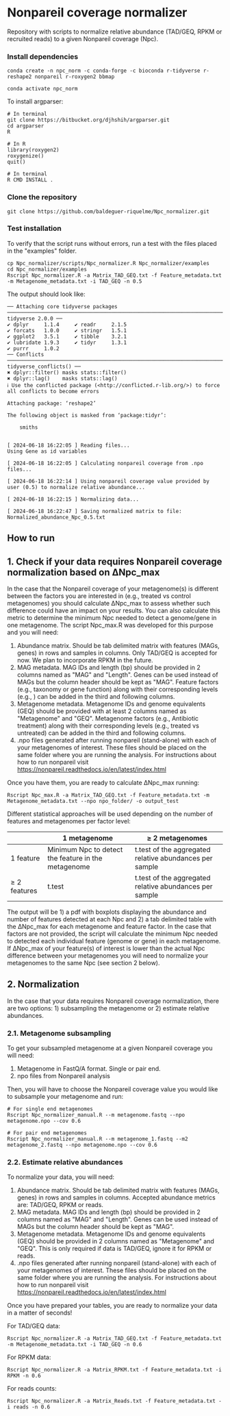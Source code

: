 # Nonpareil coverage normalizer
Repository with scripts to normalize relative abundance (TAD/GEQ, RPKM or recruited reads) to a given Nonpareil coverage (Npc).

### Install dependencies
```
conda create -n npc_norm -c conda-forge -c bioconda r-tidyverse r-reshape2 nonpareil r-roxygen2 bbmap
```
```
conda activate npc_norm
```

To install argparser:
```
# In terminal
git clone https://bitbucket.org/djhshih/argparser.git
cd argparser
R
```
```
# In R
library(roxygen2)
roxygenize()
quit()
```
```
# In terminal
R CMD INSTALL .
```
### Clone the repository
```
git clone https://github.com/baldeguer-riquelme/Npc_normalizer.git
```
### Test installation
To verify that the script runs without errors, run a test with the files placed in the "examples" folder.

```
cp Npc_normalizer/scripts/Npc_normalizer.R Npc_normalizer/examples
cd Npc_normalizer/examples
Rscript Npc_normalizer.R -a Matrix_TAD_GEQ.txt -f Feature_metadata.txt -m Metagenome_metadata.txt -i TAD_GEQ -n 0.5 
```

The output should look like:

```
── Attaching core tidyverse packages ───────────────────────────────────────────────────────────────────────────────────────────────────────────────────────── tidyverse 2.0.0 ──
✔ dplyr     1.1.4     ✔ readr     2.1.5
✔ forcats   1.0.0     ✔ stringr   1.5.1
✔ ggplot2   3.5.1     ✔ tibble    3.2.1
✔ lubridate 1.9.3     ✔ tidyr     1.3.1
✔ purrr     1.0.2
── Conflicts ─────────────────────────────────────────────────────────────────────────────────────────────────────────────────────────────────────────── tidyverse_conflicts() ──
✖ dplyr::filter() masks stats::filter()
✖ dplyr::lag()    masks stats::lag()
ℹ Use the conflicted package (<http://conflicted.r-lib.org/>) to force all conflicts to become errors

Attaching package: ‘reshape2’

The following object is masked from ‘package:tidyr’:

    smiths


[ 2024-06-18 16:22:05 ] Reading files...
Using Gene as id variables

[ 2024-06-18 16:22:05 ] Calculating nonpareil coverage from .npo files...

[ 2024-06-18 16:22:14 ] Using nonpareil coverage value provided by user (0.5) to normalize relative abundance...

[ 2024-06-18 16:22:15 ] Normalizing data...

[ 2024-06-18 16:22:47 ] Saving normalized matrix to file: Normalized_abundance_Npc_0.5.txt
```

## How to run
## 1. Check if your data requires Nonpareil coverage normalization based on ΔNpc_max
In the case that the Nonpareil coverage of your metagenome(s) is different between the factors you are interested in (e.g., treated vs control metagenomes) you should calculate ΔNpc_max to assess whether such difference could have an impact on your results. You can also calculate this metric to determine the minimum Npc needed to detect a genome/gene in one metagenome. The script Npc_max.R was developed for this purpose and you will need:

1. Abundance matrix. Should be tab delimited matrix with features (MAGs, genes) in rows and samples in columns. Only TAD/GEQ is accepted for now. We plan to incorporate RPKM in the future.
2. MAG metadata. MAG IDs and length (bp) should be provided in 2 columns named as "MAG" and "Length". Genes can be used instead of MAGs but the column header should be kept as "MAG". Feature factors (e.g., taxonomy or gene function) along with their corresponding levels (e.g., ) can be added in the third and following columns.
3. Metagenome metadata. Metagenome IDs and genome equivalents (GEQ) should be provided with at least 2 columns named as "Metagenome" and "GEQ". Metagenome factors (e.g., Antibiotic treatment) along with their corresponding levels (e.g., treated vs untreated) can be added in the third and following columns.
4. .npo files generated after running nonpareil (stand-alone) with each of your metagenomes of interest. These files should be placed on the same folder where you are running the analysis. For instructions about how to run nonpareil visit https://nonpareil.readthedocs.io/en/latest/index.html

Once you have them, you are ready to calculate ΔNpc_max running:
```
Rscript Npc_max.R -a Matrix_TAD_GEQ.txt -f Feature_metadata.txt -m Metagenome_metadata.txt --npo npo_folder/ -o output_test
```

Different statistical approaches will be used depending on the number of features and metagenomes per factor level:

|              | 1 metagenome                                        | ≥ 2 metagenomes                                         |
|--------------|-----------------------------------------------------|---------------------------------------------------------|
| 1 feature    | Minimum Npc to detect the feature in the metagenome | t.test of the aggregated relative abundances per sample |
| ≥ 2 features | t.test                                              | t.test of the aggregated relative abundances per sample |

The output will be 1) a pdf with boxplots displaying the abundance and number of features detected at each Npc and 2) a tab delimited table with the ΔNpc_max for each metagenome and feature factor. In the case that factors are not provided, the script will calculate the minimum Npc needed to detected each individual feature (genome or gene) in each metagenome. If ΔNpc_max of your feature(s) of interest is lower than the actual Npc difference between your metagenomes you will need to normalize your metagenomes to the same Npc (see section 2 below).

## 2. Normalization
In the case that your data requires Nonpareil coverage normalization, there are two options: 1) subsampling the metagenome or 2) estimate relative abundances.

### 2.1. Metagenome subsampling
To get your subsampled metagenome at a given Nonpareil coverage you will need:

1. Metagenome in FastQ/A format. Single or pair end.
2. npo files from Nonpareil analysis 

Then, you will have to choose the Nonpareil coverage value you would like to subsample your metagenome and run:
```
# For single end metagenomes
Rscript Npc_normalizer_manual.R --m metagenome.fastq --npo metagenome.npo --cov 0.6
```

```
# For pair end metagenomes
Rscript Npc_normalizer_manual.R --m metagenome_1.fastq --m2 metagenome_2.fastq --npo metagenome.npo --cov 0.6
```

### 2.2. Estimate relative abundances
To normalize your data, you will need:

1. Abundance matrix. Should be tab delimited matrix with features (MAGs, genes) in rows and samples in columns. Accepted abundance metrics are: TAD/GEQ, RPKM or reads.
2. MAG metadata. MAG IDs and length (bp) should be provided in 2 columns named as "MAG" and "Length". Genes can be used instead of MAGs but the column header should be kept as "MAG".
3. Metagenome metadata. Metagenome IDs and genome equivalents (GEQ) should be provided in 2 columns named as "Metagenome" and "GEQ". This is only required if data is TAD/GEQ, ignore it for RPKM or reads.
4. .npo files generated after running nonpareil (stand-alone) with each of your metagenomes of interest. These files should be placed on the same folder where you are running the analysis. For instructions about how to run nonpareil visit https://nonpareil.readthedocs.io/en/latest/index.html



Once you have prepared your tables, you are ready to normalize your data in a matter of seconds!


For TAD/GEQ data:
```
Rscript Npc_normalizer.R -a Matrix_TAD_GEQ.txt -f Feature_metadata.txt -m Metagenome_metadata.txt -i TAD_GEQ -n 0.6 
```

For RPKM data:
```
Rscript Npc_normalizer.R -a Matrix_RPKM.txt -f Feature_metadata.txt -i RPKM -n 0.6
```

For reads counts:
```
Rscript Npc_normalizer.R -a Matrix_Reads.txt -f Feature_metadata.txt -i reads -n 0.6
```
